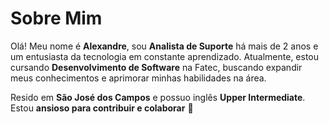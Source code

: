 # Sobre Mim

Olá! Meu nome é **Alexandre**, sou **Analista de Suporte** há mais de 2 anos e um entusiasta da tecnologia em constante aprendizado. Atualmente, estou cursando **Desenvolvimento de Software** na Fatec, buscando expandir meus conhecimentos e aprimorar minhas habilidades na área.

Resido em **São José dos Campos** e possuo inglês **Upper Intermediate**.  Estou **ansioso para contribuir e colaborar** 🚀
